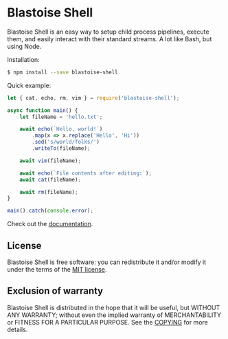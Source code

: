 # Blastoise Shell

Blastoise Shell is an easy way to setup child process
pipelines, execute them, and easily interact with their
standard streams. A lot like Bash, but using Node.

Installation:

```sh
$ npm install --save blastoise-shell
```

Quick example:

```js
let { cat, echo, rm, vim } = require('blastoise-shell');

async function main() {
    let fileName = 'hello.txt';

    await echo(`Hello, world!`)
        .map(x => x.replace('Hello', 'Hi'))
        .sed('s/world/folks/')
        .writeTo(fileName);

    await vim(fileName);

    await echo(`File contents after editing:`);
    await cat(fileName);

    await rm(fileName);
}

main().catch(console.error);
```

Check out the [documentation](https://github.com/n2liquid/blastoise-shell/wiki/Where-is-the-documentation%3F).

## License

Blastoise Shell is free software: you can redistribute it and/or modify it under the terms of the [MIT license](COPYING).

## Exclusion of warranty

Blastoise Shell is distributed in the hope that it will be useful, but WITHOUT ANY WARRANTY; without even the implied warranty of MERCHANTABILITY or FITNESS FOR A PARTICULAR PURPOSE. See the [COPYING](COPYING) for more details.
